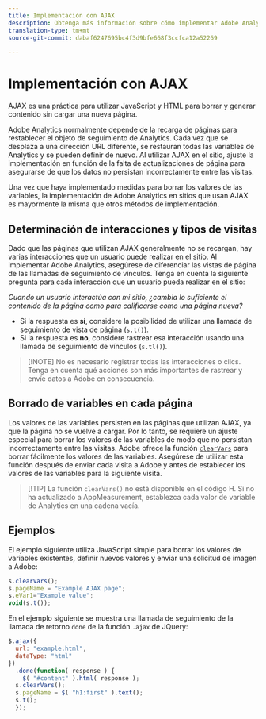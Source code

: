 ```yaml
---
title: Implementación con AJAX
description: Obtenga más información sobre cómo implementar Adobe Analytics en un sitio mediante AJAX.
translation-type: tm+mt
source-git-commit: dabaf6247695bc4f3d9bfe668f3ccfca12a52269

---
```



# Implementación con AJAX

AJAX es una práctica para utilizar JavaScript y HTML para borrar y generar contenido sin cargar una nueva página.

Adobe Analytics normalmente depende de la recarga de páginas para restablecer el objeto de seguimiento de Analytics. Cada vez que se desplaza a una dirección URL diferente, se restauran todas las variables de Analytics y se pueden definir de nuevo. Al utilizar AJAX en el sitio, ajuste la implementación en función de la falta de actualizaciones de página para asegurarse de que los datos no persistan incorrectamente entre las visitas.

Una vez que haya implementado medidas para borrar los valores de las variables, la implementación de Adobe Analytics en sitios que usan AJAX es mayormente la misma que otros métodos de implementación.

## Determinación de interacciones y tipos de visitas

Dado que las páginas que utilizan AJAX generalmente no se recargan, hay varias interacciones que un usuario puede realizar en el sitio. Al implementar Adobe Analytics, asegúrese de diferenciar las vistas de página de las llamadas de seguimiento de vínculos. Tenga en cuenta la siguiente pregunta para cada interacción que un usuario pueda realizar en el sitio:

*Cuando un usuario interactúa con mi sitio, ¿cambia lo suficiente el contenido de la página como para calificarse como una página nueva?*

* Si la respuesta es **sí**, considere la posibilidad de utilizar una llamada de seguimiento de vista de página (`s.t()`).
* Si la respuesta es **no**, considere rastrear esa interacción usando una llamada de seguimiento de vínculos (`s.tl()`).

>[!NOTE] No es necesario registrar todas las interacciones o clics. Tenga en cuenta qué acciones son más importantes de rastrear y envíe datos a Adobe en consecuencia.

## Borrado de variables en cada página

Los valores de las variables persisten en las páginas que utilizan AJAX, ya que la página no se vuelve a cargar. Por lo tanto, se requiere un ajuste especial para borrar los valores de las variables de modo que no persistan incorrectamente entre las visitas. Adobe ofrece la función [`clearVars`](../vars/functions/clearvars.md) para borrar fácilmente los valores de las variables. Asegúrese de utilizar esta función después de enviar cada visita a Adobe y antes de establecer los valores de las variables para la siguiente visita.

>[!TIP] La función `clearVars()` no está disponible en el código H. Si no ha actualizado a AppMeasurement, establezca cada valor de variable de Analytics en una cadena vacía.

## Ejemplos

El ejemplo siguiente utiliza JavaScript simple para borrar los valores de variables existentes, definir nuevos valores y enviar una solicitud de imagen a Adobe:

```js
s.clearVars();
s.pageName = "Example AJAX page";
s.eVar1="Example value";
void(s.t());
```

En el ejemplo siguiente se muestra una llamada de seguimiento de la llamada de retorno `done` de la función `.ajax` de JQuery:

```js
$.ajax({
  url: "example.html",
  dataType: "html"
})
  .done(function( response ) {
    $( "#content" ).html( response );
  s.clearVars();
  s.pageName = $( "h1:first" ).text();
  s.t();
  });
```
